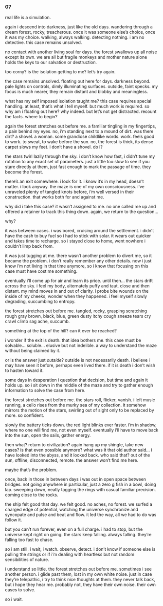 ### 07

real life is a simulation.

again i descend into darkness, just like the old days. wandering through a dream forest, rocky, treacherous. once it was someone else’s choice, once it was my choice. walking, always walking. detecting nothing. i am no detective. this case remains unsolved.

no contact with another living soul for days. the forest swallows up all noise except its own. we are all but fragile monkeys and mother nature alone holds the keys to our salvation or destruction.

too corny? is the isolation getting to me? let’s try again.

the case remains unsolved. floating out here for days. darkness beyond. pale lights on controls, dimly illuminating surfaces. outside, faint specks. my focus is much nearer, they remain distant and blobby and meaningless.

what has my self imposed isolation taught me? this case requires special handling. at least, that’s what i tell myself. but much work is required. so why am i floating out here? why indeed. but let’s not get distracted. recount the facts. where to begin?

again the forest stretches out before me. a familiar tingling in my fingertips, a pain behind my eyes. no, i’m standing next to a mound of dirt. was there dirt? a shovel. a woman. some grandiose childlike words. work. feels good to work. to sweat, to wake before the sun. no, the forest is thick, its dense carpet slows my feet. i don’t have a shovel. do i?

the stars twirl lazily through the sky. i don’t know how fast, i didn’t tune my rotation to any exact set of parameters. just a little too slow to see if you stare directly at them, just fast enough to mark the passage of time. they become the forest.

there’s an exit somewhere. i look for it. i know it’s in my head, doesn’t matter. i look anyway. the maze is one of my own consciousness. i’ve unraveled plenty of tangled knots before, i’m well versed in their construction. that works both for and against me.

why did i take this case? it wasn’t assigned to me. no one called me up and offered a retainer to track this thing down. again, we return to the question…

why?

it was between cases. i was bored, cruising around the settlement. i didn’t have the cash to buy fuel so i had to stick with solar. it wears out quicker and takes time to recharge. so i stayed close to home, went nowhere i couldn’t limp back from.

it was just tugging at me. there wasn’t another problem to divert me, so it became the problem. i don’t really remember any other details. now i just know i’m not living in that time anymore, so i know that focusing on this case must have cost me something.

eventually i’ll come up for air and learn its price. until then… the stars drift across the sky. i feel my body, alternately puffy and taut. close and then distant. my mind moves in and out of clarity. i probe bite wounds on the inside of my cheeks, wonder when they happened. i feel myself slowly degrading, succumbing to entropy.

the forest stretches out before me. tangled, rocky, grasping scratching rough gray brown, black, blue, green dusty itchy cough sneeze tears cry crawl climb sag ache, succumb.

something at the top of the hill? can it ever be reached?

i wonder if the exit is death. that idea bothers me. this case must be solvable… soluble… elusive but not indelible. a way to understand the maze without being claimed by it.

or is the answer just _outside_? outside is not necessarily death. i believe i may have seen it before, perhaps even lived there. if it is death i don’t wish to hasten toward it.

some days in desperation i question that decision, but time and again it holds up. so i sit down in the middle of the maze and try to gather enough information to solve the case from here.

the forest stretches out before me. the stars roll, flicker, vanish. i left music running, a cello rises from the murky sea of my collection. it somehow mirrors the motion of the stars, swirling out of sight only to be replaced by more. so confident.

slowly the battery ticks down. the red light blinks ever faster. i’m in shadow, where no one will find me, not even myself. eventually i’ll have to move back into the sun, open the sails, gather energy.

then what? return to civilization? again hang up my shingle, take new cases? is that even possible anymore? what was it that old author said… i have looked into the abyss, and it looked back. who said that? out of the sun, offline, disconnected, remote. the answer won’t find me here.

maybe that’s the problem.

once, back in those in between days i was out in open space between bridges. not going anywhere in particular, just a zero g fish in a bowl, doing lap. sweeping down, neatly tagging the rings with casual familiar precision. coming close to the rocks.

the ship felt good that day. we felt good. no aches, no forest. we surfed a charged edge of potential, watching the universe synchronize and syncopate and pulse and beat and flow. it led the way, all we had to do was follow it.

but you can’t run forever, even on a full charge. i had to stop, but the universe kept right on going. the stars keep falling. always falling. they’re falling too fast to chase.

so i am still. i wait, i watch. observe, detect. i don’t know if someone else is pulling the strings or if i’m dealing with heartless but not random sensibilities of nature.

i understand so little. the forest stretches out before me. sometimes i see another person. i glide past them, lost in my own white noise. just in case they’re telepathic, i try to think nice thoughts at them. they never talk back, but i hope they hear me. probably not, they have their own noise. their own cases to solve.

so i wait.